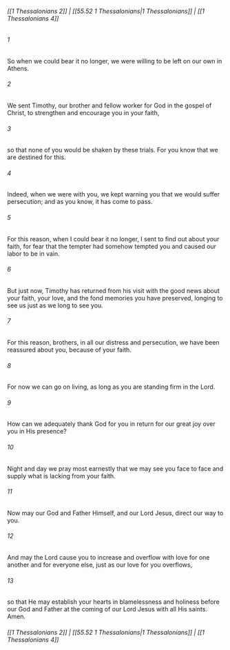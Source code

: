 
###### [[1 Thessalonians 2]] | [[55.52 1 Thessalonians|1 Thessalonians]] | [[1 Thessalonians 4]]

###### 1
So when we could bear it no longer, we were willing to be left on our own in Athens.
###### 2
We sent Timothy, our brother and fellow worker for God in the gospel of Christ, to strengthen and encourage you in your faith,
###### 3
so that none of you would be shaken by these trials. For you know that we are destined for this.
###### 4
Indeed, when we were with you, we kept warning you that we would suffer persecution; and as you know, it has come to pass.
###### 5
For this reason, when I could bear it no longer, I sent to find out about your faith, for fear that the tempter had somehow tempted you and caused our labor to be in vain.
###### 6
But just now, Timothy has returned from his visit with the good news about your faith, your love, and the fond memories you have preserved, longing to see us just as we long to see you.
###### 7
For this reason, brothers, in all our distress and persecution, we have been reassured about you, because of your faith.
###### 8
For now we can go on living, as long as you are standing firm in the Lord.
###### 9
How can we adequately thank God for you in return for our great joy over you in His presence?
###### 10
Night and day we pray most earnestly that we may see you face to face and supply what is lacking from your faith.
###### 11
Now may our God and Father Himself, and our Lord Jesus, direct our way to you.
###### 12
And may the Lord cause you to increase and overflow with love for one another and for everyone else, just as our love for you overflows,
###### 13
so that He may establish your hearts in blamelessness and holiness before our God and Father at the coming of our Lord Jesus with all His saints. Amen.

###### [[1 Thessalonians 2]] | [[55.52 1 Thessalonians|1 Thessalonians]] | [[1 Thessalonians 4]]

